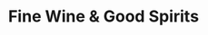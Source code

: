 ---
title: "Fine Wine & Good Spirits"
url: /natrona-heights/fine-wine-and-good-spirits/
shop: alcohol
---